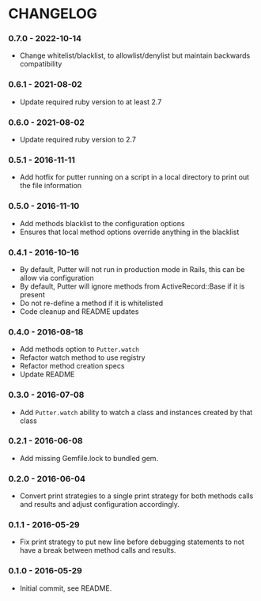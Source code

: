 # CHANGELOG
### 0.7.0 - 2022-10-14
- Change whitelist/blacklist, to allowlist/denylist but maintain backwards
    compatibility

### 0.6.1 - 2021-08-02
- Update required ruby version to at least 2.7

### 0.6.0 - 2021-08-02
- Update required ruby version to 2.7

### 0.5.1 - 2016-11-11
- Add hotfix for putter running on a script in a local directory to print out the file information

### 0.5.0 - 2016-11-10
- Add methods blacklist to the configuration options
- Ensures that local method options override anything in the blacklist

### 0.4.1 - 2016-10-16
- By default, Putter will not run in production mode in Rails, this can be allow via configuration
- By default, Putter will ignore methods from ActiveRecord::Base if it is present
- Do not re-define a method if it is whitelisted
- Code cleanup and README updates

### 0.4.0 - 2016-08-18
- Add methods option to `Putter.watch`
- Refactor watch method to use registry
- Refactor method creation specs
- Update README

### 0.3.0 - 2016-07-08
- Add `Putter.watch` ability to watch a class and instances created by that class

### 0.2.1 - 2016-06-08
- Add missing Gemfile.lock to bundled gem.

### 0.2.0 - 2016-06-04
- Convert print strategies to a single print strategy for both methods calls and results and adjust configuration accordingly.

### 0.1.1 - 2016-05-29
- Fix print strategy to put new line before debugging statements to not have a break between method calls and results.

### 0.1.0 - 2016-05-29
- Initial commit, see README.
